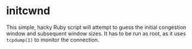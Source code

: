 # initcwnd

This simple, hacky Ruby script will attempt to guess the initial congestion
window and subsequent window sizes. It has to be run as root, as it uses
`tcpdump(1)` to monitor the connection.

```

```
